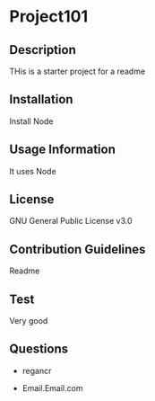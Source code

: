 # Project101

## Description

THis is a starter project for a readme

## Installation

Install Node

## Usage Information

It uses Node

## License

GNU General Public License v3.0

## Contribution Guidelines

Readme

## Test

Very good

## Questions

- regancr

- Email.Email.com

